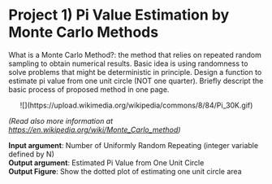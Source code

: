 # Project 1) Pi Value Estimation by Monte Carlo Methods
 
What is a Monte Carlo Method?: the method that relies on repeated random sampling to obtain numerical results. Basic idea is using randomness to solve problems that might be deterministic in principle. Design a function to estimate pi value from one unit circle (NOT one quarter). Briefly descript the basic process of proposed method in one page.

<p align="center">
![](https://upload.wikimedia.org/wikipedia/commons/8/84/Pi_30K.gif)

*(Read also more information at https://en.wikipedia.org/wiki/Monte_Carlo_method)*
</p>

**Input argument**: Number of Uniformly Random Repeating (integer variable defined by N)  
**Output argument**: Estimated Pi Value from One Unit Circle  
**Output Figure**: Show the dotted plot of estimating one unit circle area
